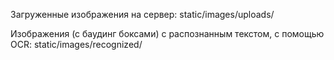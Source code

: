 Загруженные изображения на сервер: static/images/uploads/

Изображения (с баудинг боксами) с распознанным текстом, с помощью OCR: static/images/recognized/ 
